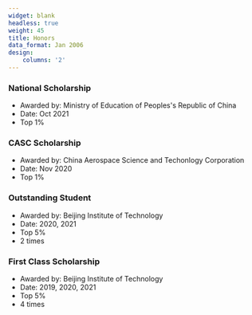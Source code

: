 ```yaml
---
widget: blank
headless: true
weight: 45
title: Honors
data_format: Jan 2006
design:
    columns: '2'
---
```


### **National Scholarship**

- Awarded by: Ministry of Education of Peoples's Republic of China
- Date: Oct 2021
- Top 1%


### **CASC Scholarship**

- Awarded by: China Aerospace Science and Techonlogy Corporation
- Date: Nov 2020
- Top 1%


### **Outstanding Student**

- Awarded by: Beijing Institute of Technology
- Date: 2020, 2021
- Top 5%
- 2 times


### **First Class Scholarship**

- Awarded by: Beijing Institute of Technology
- Date: 2019, 2020, 2021
- Top 5%
- 4 times